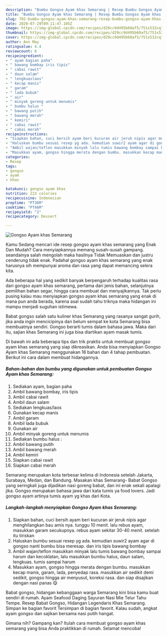 ```yaml
---
description: "Bumbu Gongso Ayam khas Semarang | Resep Bumbu Gongso Ayam khas Semarang Yang Enak Dan Mudah"
title: "Bumbu Gongso Ayam khas Semarang | Resep Bumbu Gongso Ayam khas Semarang Yang Enak Dan Mudah"
slug: 702-bumbu-gongso-ayam-khas-semarang-resep-bumbu-gongso-ayam-khas-semarang-yang-enak-dan-mudah
date: 2020-07-29T09:11:47.105Z
image: https://img-global.cpcdn.com/recipes/d29cc9d495b60af5/751x532cq70/gongso-ayam-khas-semarang-foto-resep-utama.jpg
thumbnail: https://img-global.cpcdn.com/recipes/d29cc9d495b60af5/751x532cq70/gongso-ayam-khas-semarang-foto-resep-utama.jpg
cover: https://img-global.cpcdn.com/recipes/d29cc9d495b60af5/751x532cq70/gongso-ayam-khas-semarang-foto-resep-utama.jpg
author: Ann May
ratingvalue: 4.4
reviewcount: 6
recipeingredient:
- " ayam bagian paha"
- " bawang bombay iris tipis"
- " cabai rawit"
- " daun salam"
- " lengkuaslaos"
- " kecap manis"
- " garam"
- " lada bubuk"
- " air"
- " minyak goreng untuk menumis"
- " bumbu halus "
- " bawang putih"
- " bawang merah"
- " kemiri"
- " cabai rawit"
- " cabai merah"
recipeinstructions:
- "Siapkan bahan, cuci bersih ayam beri kucuran air jeruk nipis agar menghilangkan bau amis nya. tunggu 10 menit. lalu rebus ayam, masukkan garam secukupnya. rebus ayam sekitar 30-40 menit. setelah itu tiriskan"
- "Haluskan bumbu sesuai resep yg ada. kemudian suwir2 ayam agar di gongso nanti bumbu bisa meresap. dan iris tipis bawang bombay"
- "Ambil wajan/teflon masukkan minyak lalu tumis bawang bombay sampai harum dan kecoklatan, lalu masukkan bumbu halus, daun salam, lengkuas. tumis sampai harum"
- "Masukkan ayam, gongso hingga merata dengan bumbu. masukkan kecap manis, garam, lada, penyedap rasa. masukkan air sedikit demi sedikit, gongso hingga air menyusut, koreksi rasa. dan siap disajikan dengan nasi panas 😋"
categories:
- Resep
tags:
- gongso
- ayam
- khas

katakunci: gongso ayam khas 
nutrition: 223 calories
recipecuisine: Indonesian
preptime: "PT36M"
cooktime: "PT46M"
recipeyield: "2"
recipecategory: Dessert

---
```



![Gongso Ayam khas Semarang](https://img-global.cpcdn.com/recipes/d29cc9d495b60af5/751x532cq70/gongso-ayam-khas-semarang-foto-resep-utama.jpg)

Kamu Sedang mencari ide resep gongso ayam khas semarang yang Enak Dan Mudah? Cara menyiapkannya memang susah-susah gampang. seandainya salah mengolah maka hasilnya Tidak Memuaskan dan justru cenderung tidak enak. Padahal gongso ayam khas semarang yang enak harusnya sih mempunyai aroma dan rasa yang dapat memancing selera kita.

Ada beberapa hal yang sedikit banyak berpengaruh terhadap kualitas rasa dari gongso ayam khas semarang, pertama dari jenis bahan, selanjutnya pemilihan bahan segar, hingga cara membuat dan menyajikannya. Tak perlu pusing kalau mau menyiapkan gongso ayam khas semarang yang enak di mana pun anda berada, karena asal sudah tahu triknya maka hidangan ini mampu menjadi suguhan istimewa.

Babat gongso salah satu kuliner khas Semarang yang rasanya sangat gurih, jika anda ingin mencicipinya dan belum sempat ke kota Semarang bisa membuatnya sendiri. Gongso berarti tumis dalam bahasa jawa. Maka dari itu, sajian khas Semarang ini juga bisa diartikan ayam masak tumis.


Di bawah ini ada beberapa tips dan trik praktis untuk membuat gongso ayam khas semarang yang siap dikreasikan. Anda bisa menyiapkan Gongso Ayam khas Semarang menggunakan 16 bahan dan 4 tahap pembuatan. Berikut ini cara dalam membuat hidangannya.

<!--inarticleads1-->

##### Bahan-bahan dan bumbu yang digunakan untuk pembuatan Gongso Ayam khas Semarang:

1. Sediakan  ayam, bagian paha
1. Ambil  bawang bombay, iris tipis
1. Ambil  cabai rawit
1. Ambil  daun salam
1. Sediakan  lengkuas/laos
1. Gunakan  kecap manis
1. Ambil  garam
1. Ambil  lada bubuk
1. Gunakan  air
1. Ambil  minyak goreng untuk menumis
1. Sediakan  bumbu halus :
1. Ambil  bawang putih
1. Ambil  bawang merah
1. Ambil  kemiri
1. Siapkan  cabai rawit
1. Siapkan  cabai merah


Semarang merupakan kota terbesar kelima di Indonesia setelah Jakarta, Surabaya, Medan, dan Bandung. Masakan khas Semarang- Babat Gongso yang seringkali juga dijadikan nasi goreng babat, dan ini enak sekali apalagi jika. Gongso merupakan bahasa jawa dari kata tumis ya food lovers. Jadi gongso ayam artinya tumis ayam yg khas dari Kota. 

<!--inarticleads2-->

##### Langkah-langkah menyiapkan Gongso Ayam khas Semarang:

1. Siapkan bahan, cuci bersih ayam beri kucuran air jeruk nipis agar menghilangkan bau amis nya. tunggu 10 menit. lalu rebus ayam, masukkan garam secukupnya. rebus ayam sekitar 30-40 menit. setelah itu tiriskan
1. Haluskan bumbu sesuai resep yg ada. kemudian suwir2 ayam agar di gongso nanti bumbu bisa meresap. dan iris tipis bawang bombay
1. Ambil wajan/teflon masukkan minyak lalu tumis bawang bombay sampai harum dan kecoklatan, lalu masukkan bumbu halus, daun salam, lengkuas. tumis sampai harum
1. Masukkan ayam, gongso hingga merata dengan bumbu. masukkan kecap manis, garam, lada, penyedap rasa. masukkan air sedikit demi sedikit, gongso hingga air menyusut, koreksi rasa. dan siap disajikan dengan nasi panas 😋


Babat gongso, hidangan kebanggaan warga Semarang kini bisa kamu buat sendiri di rumah. Ayam Seafood Daging Sayuran Nasi Mie Telur Tahu Tempe. Resep Babat Gongso, Hidangan Legendaris Khas Semarang. Simpan ke bagian favorit Tersimpan di bagian favorit. Kalau sudah, angkat ayam gongso dan sajikan bersama nasi putih hangat. 

Gimana nih? Gampang kan? Itulah cara membuat gongso ayam khas semarang yang bisa Anda praktikkan di rumah. Selamat mencoba!
